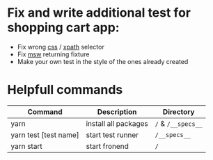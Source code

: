 # Fix and write additional test for shopping cart app:

- Fix wrong [css](https://www.w3schools.com/cssref/css_selectors.asp) / [xpath](https://www.w3schools.com/xml/xpath_syntax.asp) selector
- Fix [msw](https://mswjs.io/docs/) returning fixture
- Make your own test in the style of the ones already created

# Helpfull commands

| Command               | Description          | Directory          |
| --------------------- | -------------------- | ------------------ |
| yarn                  | install all packages | `/` & `/__specs__` |
| yarn test [test name] | start test runner    | `/__specs__`       |
| yarn start            | start fronend        | `/`                |
